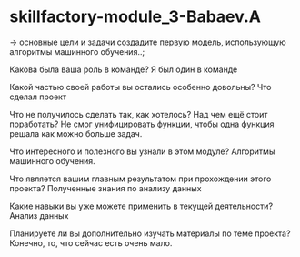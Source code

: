 # skillfactory-module_3-Babaev.A

→ основные цели и задачи создадите первую модель, использующую алгоритмы машинного обучения..;

Какова была ваша роль в команде? Я был один в команде

Какой частью своей работы вы остались особенно довольны? Что сделал проект

Что не получилось сделать так, как хотелось? Над чем ещё стоит поработать? Не смог унифицировать функции, чтобы одна функция решала как можно больше задач. 

Что интересного и полезного вы узнали в этом модуле? Алгоритмы машинного обучения.

Что является вашим главным результатом при прохождении этого проекта? Полученные знания по анализу данных

Какие навыки вы уже можете применить в текущей деятельности? Анализ данных

Планируете ли вы дополнительно изучать материалы по теме проекта? Конечно, то, что сейчас есть очень мало.
